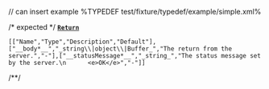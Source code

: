 // can insert example
%TYPEDEF test/fixture/typedef/example/simple.xml%

/* expected */
__[`Return`](t)__

```table
[["Name","Type","Description","Default"],["__body*__","_string\\|object\\|Buffer_","The return from the server.","-"],["__statusMessage*__","_string_","The status message set by the server.\n      <e>OK</e>","-"]]
```
/**/